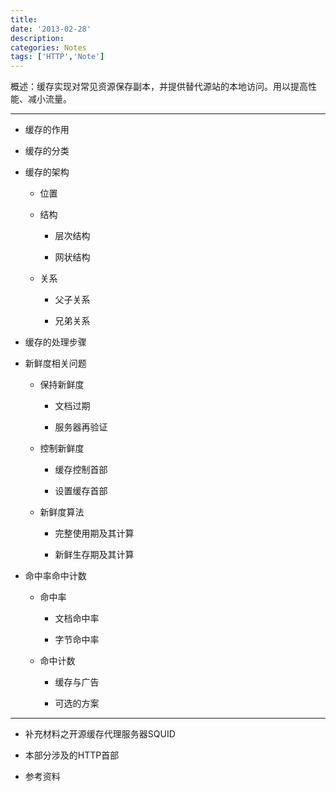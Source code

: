 ```yaml
---
title:
date: '2013-02-28'
description:
categories: Notes
tags: ['HTTP','Note']
---
```



概述：缓存实现对常见资源保存副本，并提供替代源站的本地访问。用以提高性能、减小流量。

***

+ 缓存的作用

+ 缓存的分类

+ 缓存的架构 
    
    * 位置
 
    * 结构 
          
        + 层次结构
        
        + 网状结构

    * 关系
 
        + 父子关系
        
        + 兄弟关系


+ 缓存的处理步骤

+ 新鲜度相关问题
     
    * 保持新鲜度
         
        + 文档过期
           
        + 服务器再验证

    * 控制新鲜度
         
        + 缓存控制首部
            
        + 设置缓存首部

    * 新鲜度算法
         
        + 完整使用期及其计算
            
        + 新鲜生存期及其计算


+ 命中率命中计数
     
    * 命中率
         
        + 文档命中率
            
        + 字节命中率
    
    * 命中计数
         
        + 缓存与广告
            
        + 可选的方案

***

+ 补充材料之开源缓存代理服务器SQUID
    
+ 本部分涉及的HTTP首部
    
+ 参考资料


